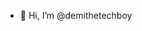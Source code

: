 - 👋 Hi, I’m @demithetechboy

<!---
demithetechboy/demithetechboy is a ✨ special ✨ repository because its `README.md` (this file) appears on your GitHub profile.
You can click the Preview link to take a look at your changes.
--->
